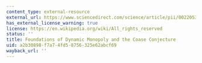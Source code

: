 ```yaml
---
content_type: external-resource
external_url: https://www.sciencedirect.com/science/article/pii/0022053186900244
has_external_license_warning: true
license: https://en.wikipedia.org/wiki/All_rights_reserved
status: ''
title: Foundations of Dynamic Monopoly and the Coase Conjecture
uid: a2b30898-f7a7-4fd5-8756-325e62abcf69
wayback_url: ''
---
```

